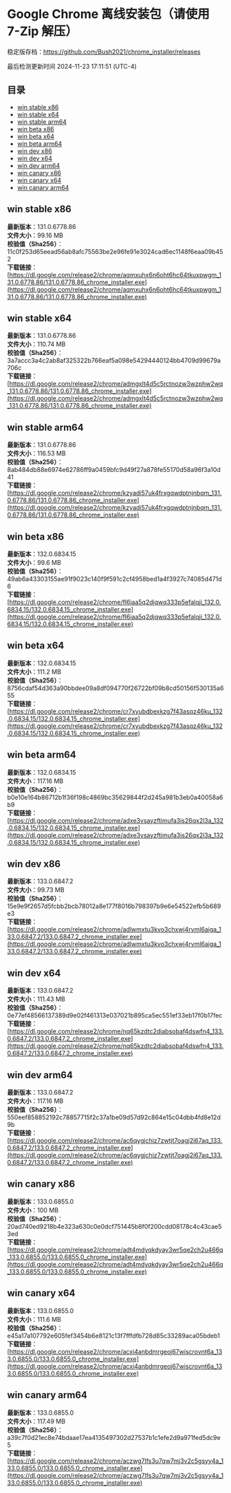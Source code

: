 # Google Chrome 离线安装包（请使用 7-Zip 解压）
稳定版存档：<https://github.com/Bush2021/chrome_installer/releases>

最后检测更新时间
2024-11-23 17:11:51 (UTC-4)

## 目录
* [win stable x86](https://github.com/Bush2021/chrome_installer?tab=readme-ov-file#win-stable-x86)
* [win stable x64](https://github.com/Bush2021/chrome_installer?tab=readme-ov-file#win-stable-x64)
* [win stable arm64](https://github.com/Bush2021/chrome_installer?tab=readme-ov-file#win-stable-arm64)
* [win beta x86](https://github.com/Bush2021/chrome_installer?tab=readme-ov-file#win-beta-x86)
* [win beta x64](https://github.com/Bush2021/chrome_installer?tab=readme-ov-file#win-beta-x64)
* [win beta arm64](https://github.com/Bush2021/chrome_installer?tab=readme-ov-file#win-beta-arm64)
* [win dev x86](https://github.com/Bush2021/chrome_installer?tab=readme-ov-file#win-dev-x86)
* [win dev x64](https://github.com/Bush2021/chrome_installer?tab=readme-ov-file#win-dev-x64)
* [win dev arm64](https://github.com/Bush2021/chrome_installer?tab=readme-ov-file#win-dev-arm64)
* [win canary x86](https://github.com/Bush2021/chrome_installer?tab=readme-ov-file#win-canary-x86)
* [win canary x64](https://github.com/Bush2021/chrome_installer?tab=readme-ov-file#win-canary-x64)
* [win canary arm64](https://github.com/Bush2021/chrome_installer?tab=readme-ov-file#win-canary-arm64)

## win stable x86
**最新版本**：131.0.6778.86  
**文件大小**：99.16 MB  
**校验值（Sha256）**：11c0f253d65eead56ab8afc75563be2e96fe91e3024cad6ec1148f6eaa09b452  
**下载链接**：[https://dl.google.com/release2/chrome/aqmxuhx6n6oht6hc64tkuxpwgm_131.0.6778.86/131.0.6778.86_chrome_installer.exe](https://dl.google.com/release2/chrome/aqmxuhx6n6oht6hc64tkuxpwgm_131.0.6778.86/131.0.6778.86_chrome_installer.exe)  

## win stable x64
**最新版本**：131.0.6778.86  
**文件大小**：110.74 MB  
**校验值（Sha256）**：3a7accc3a4c2ab8af325322b766eaf5a098e54294440124bb4709d99679a706c  
**下载链接**：[https://dl.google.com/release2/chrome/admgxlt4d5c5rctnozw3wzphw2wq_131.0.6778.86/131.0.6778.86_chrome_installer.exe](https://dl.google.com/release2/chrome/admgxlt4d5c5rctnozw3wzphw2wq_131.0.6778.86/131.0.6778.86_chrome_installer.exe)  

## win stable arm64
**最新版本**：131.0.6778.86  
**文件大小**：116.53 MB  
**校验值（Sha256）**：8ab484db88e6974e62786ff9a0459bfc9d49f27a878fe55170d58a96f3a10d41  
**下载链接**：[https://dl.google.com/release2/chrome/kzyadi57uk4frxgqwdptnjnbqm_131.0.6778.86/131.0.6778.86_chrome_installer.exe](https://dl.google.com/release2/chrome/kzyadi57uk4frxgqwdptnjnbqm_131.0.6778.86/131.0.6778.86_chrome_installer.exe)  

## win beta x86
**最新版本**：132.0.6834.15  
**文件大小**：99.6 MB  
**校验值（Sha256）**：49ab6a43303155ae91f9023c140f9f591c2cf4958bed1a4f3927c74085d471d6  
**下载链接**：[https://dl.google.com/release2/chrome/fl6iaa5q2djqwq333p5efalqji_132.0.6834.15/132.0.6834.15_chrome_installer.exe](https://dl.google.com/release2/chrome/fl6iaa5q2djqwq333p5efalqji_132.0.6834.15/132.0.6834.15_chrome_installer.exe)  

## win beta x64
**最新版本**：132.0.6834.15  
**文件大小**：111.2 MB  
**校验值（Sha256）**：8756cdaf54d363a90bbdee09a8df094770f26722bf09b8cd50156f530135a655  
**下载链接**：[https://dl.google.com/release2/chrome/cr7xyubdbexkzg7f43asqz46ku_132.0.6834.15/132.0.6834.15_chrome_installer.exe](https://dl.google.com/release2/chrome/cr7xyubdbexkzg7f43asqz46ku_132.0.6834.15/132.0.6834.15_chrome_installer.exe)  

## win beta arm64
**最新版本**：132.0.6834.15  
**文件大小**：117.16 MB  
**校验值（Sha256）**：b0e10e164b86712b1f36f198c4869bc35629844f2d245a981b3eb0a40058a6b9  
**下载链接**：[https://dl.google.com/release2/chrome/adxe3vsayzftimufa3is26qx2l3a_132.0.6834.15/132.0.6834.15_chrome_installer.exe](https://dl.google.com/release2/chrome/adxe3vsayzftimufa3is26qx2l3a_132.0.6834.15/132.0.6834.15_chrome_installer.exe)  

## win dev x86
**最新版本**：133.0.6847.2  
**文件大小**：99.73 MB  
**校验值（Sha256）**：15e9e9f2657d5fcbb2bcb78012a8e177f8016b798397b9e6e54522efb5b689e3  
**下载链接**：[https://dl.google.com/release2/chrome/adlwmxtu3kvo3chxwj4rvml6aiga_133.0.6847.2/133.0.6847.2_chrome_installer.exe](https://dl.google.com/release2/chrome/adlwmxtu3kvo3chxwj4rvml6aiga_133.0.6847.2/133.0.6847.2_chrome_installer.exe)  

## win dev x64
**最新版本**：133.0.6847.2  
**文件大小**：111.43 MB  
**校验值（Sha256）**：0e77ef48566137389d9e02f461313e037021b895ca5ec551ef33eb17f0b17fec  
**下载链接**：[https://dl.google.com/release2/chrome/nq65kzdtc2diabsobaf4dswfn4_133.0.6847.2/133.0.6847.2_chrome_installer.exe](https://dl.google.com/release2/chrome/nq65kzdtc2diabsobaf4dswfn4_133.0.6847.2/133.0.6847.2_chrome_installer.exe)  

## win dev arm64
**最新版本**：133.0.6847.2  
**文件大小**：117.16 MB  
**校验值（Sha256）**：550eef858852192c78857715f2c37a1be09d57d92c864e15c04dbb4fd8e12d9b  
**下载链接**：[https://dl.google.com/release2/chrome/ac6qygjchiz7zwtjt7oagj2i67aq_133.0.6847.2/133.0.6847.2_chrome_installer.exe](https://dl.google.com/release2/chrome/ac6qygjchiz7zwtjt7oagj2i67aq_133.0.6847.2/133.0.6847.2_chrome_installer.exe)  

## win canary x86
**最新版本**：133.0.6855.0  
**文件大小**：100 MB  
**校验值（Sha256）**：20ad740ed9218b4e323a630c0e0dcf751445b8f0f200cdd08178c4c43cae53ed  
**下载链接**：[https://dl.google.com/release2/chrome/adt4mdyqkdyay3wr5qe2ch2u466q_133.0.6855.0/133.0.6855.0_chrome_installer.exe](https://dl.google.com/release2/chrome/adt4mdyqkdyay3wr5qe2ch2u466q_133.0.6855.0/133.0.6855.0_chrome_installer.exe)  

## win canary x64
**最新版本**：133.0.6855.0  
**文件大小**：111.6 MB  
**校验值（Sha256）**：e45a17a107792e605fef3454b6e8121c13f7fffdfb728d85c33289aca05bdeb1  
**下载链接**：[https://dl.google.com/release2/chrome/acxi4anbdmrgeoj67wiscrovnt6a_133.0.6855.0/133.0.6855.0_chrome_installer.exe](https://dl.google.com/release2/chrome/acxi4anbdmrgeoj67wiscrovnt6a_133.0.6855.0/133.0.6855.0_chrome_installer.exe)  

## win canary arm64
**最新版本**：133.0.6855.0  
**文件大小**：117.49 MB  
**校验值（Sha256）**：a39c7f0d21ec8e74bdaae17ea4135497302d27537b1c1efe2d9a971fed5dc9e5  
**下载链接**：[https://dl.google.com/release2/chrome/aczwg7lfs3u7qw7mj3v2c5gsyy4a_133.0.6855.0/133.0.6855.0_chrome_installer.exe](https://dl.google.com/release2/chrome/aczwg7lfs3u7qw7mj3v2c5gsyy4a_133.0.6855.0/133.0.6855.0_chrome_installer.exe)  


